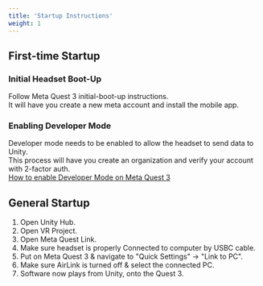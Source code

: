 ```yaml
---
title: 'Startup Instructions'
weight: 1
---
```


## First-time Startup

### Initial Headset Boot-Up

Follow Meta Quest 3 initial-boot-up instructions.  
It will have you create a new meta account and install the mobile app.

### Enabling Developer Mode

Developer mode needs to be enabled to allow the headset to send data to Unity.  
This process will have you create an organization and verify your account with 2-factor auth.  
[How to enable Developer Mode on Meta Quest 3](https://developers.meta.com/horizon/documentation/native/android/mobile-device-setup/)

## General Startup

1. Open Unity Hub.
2. Open VR Project.
3. Open Meta Quest Link.
4. Make sure headset is properly Connected to computer by USBC cable.
5. Put on Meta Quest 3 & navigate to "Quick Settings" -> "Link to PC".
6. Make sure AirLink is turned off & select the connected PC.
7. Software now plays from Unity, onto the Quest 3.
